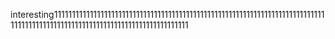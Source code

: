 interesting111111111111111111111111111111111111111111111111111111111111111111111111111111111111111111111111111111111111111111111111111111
